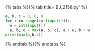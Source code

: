 {% tabs %}{% tab title='BJ_2156.py' %}

```py
a, b, c = 0, 0, 0
for i in range(int(input())):
  w = int(input())
  a, b, c = max(a, b, c), a + w, b + w
print(max(a,b,c))
```

{% endtab %}{% endtabs %}

